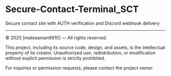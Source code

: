 # Secure-Contact-Terminal_SCT
Secure contact site with AUTH verification and Discord webhook delivery

---

© 2025 [matesaman9910] — All rights reserved.

This project, including its source code, design, and assets, is the intellectual property of its creator. Unauthorized use, redistribution, or modification without explicit permission is strictly prohibited.

For inquiries or permission requests, please contact the project owner.
